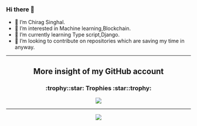 ### Hi there 👋

- 👋 I’m Chirag Singhal.
- 👀 I’m interested in Machine learning,Blockchain.
- 🌱 I’m currently learning Type script,Django.
- 💞️ I’m looking to contribute on repositories which are saving my time in anyway.
---
<h2 align="center">More insight of my GitHub account</h2>
<h3 align="center">:trophy::star: Trophies :star::trophy:</h3>


<p align="center">
<a href="https://github.com/chirag127"><img src="https://github-profile-trophy.vercel.app/?username=chirag127" "></a>
</p>

---

<p align="center">
<a href="https://github.com/chirag127"><img src="https://github-readme-stats.vercel.app/api?username=chirag127&show_icons=true&count_private=true&hide=stars&include_all_commits=true"></a>
</p>

<!---



chirag127/chirag127 is a ✨ special ✨ repository because its `README.md` (this file) appears on your GitHub profile.
You can click the Preview link to take a look at your changes.
--->


